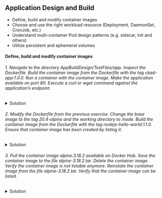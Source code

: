 ## Application Design and Build
- Define, build and modify container images
- Choose and use the right workload resource (Deployment, DaemonSet, CronJob, etc.)
- Understand multi-container Pod design patterns (e.g. sidecar, init and others)
- Utilize persistent and ephemeral volumes

#### Define, build and modify container images


###### 1. Navigate to the directory AppBuildDesign/TestFiles/app. Inspect the Dockerfile. Build the container image from the Dockerfile with the tag ckad-app:1.0.0. Run a container with the container image. Make the application available on port 80. Execute a curl or wget command against the application’s endpoint.
<details>
<summary> Solution</summary>
Answer :
```ls ```
```
Dockerfile  package.json  spec  src 
```


put answer here
</details>

###### 2. Modify the Dockerfile from the previous exercise. Change the base image to the tag 20.4-alpine and the working directory to /node. Build the container image from the Dockerfile with the tag nodejs-hello-world:1.1.0. Ensure that container image has been created by listing it.
<details>
<summary> Solution</summary>
#### Answer :

put answer here

</details>


###### 3. Pull the container image alpine:3.18.2 available on Docker Hub. Save the container image to the file alpine-3.18.2.tar. Delete the container image. Verify the container image is not listable anymore. Reinstate the container image from the file alpine-3.18.2.tar. Verify that the container image can be listed.</summary>

<details>
<summary> Solution</summary>
#### Answer :

put answer here
```YAML
apiVersion: v1
kind: Pod
metadata:
  creationTimestamp: null
  labels:
    run: busybox
  name: busybox
spec:
  containers:
  - command:
    - env
    image: busybox
    name: busybox
    resources: {}
  dnsPolicy: ClusterFirst
  restartPolicy: Always
status: {}
```
</details>

